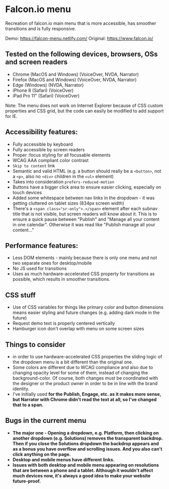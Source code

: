 # Falcon.io menu
Recreation of falcon.io main menu that is more accessible, has smoother transitions and is fully responsive.

Demo: https://falcon-menu.netlify.com/
Original: https://www.falcon.io/

## Tested on the following devices, browsers, OSs and screen readers
 - Chrome (MacOS and Windows) (VoiceOver, NVDA, Narrator)
 - Firefox (MacOS and Windows) (VoiceOver, NVDA, Narrator)
 - Edge (Windows) (NVDA, Narrator)
 - iPhone 8 (Safari) (VoiceOver)
 - iPad Pro 11" (Safari) (VoiceOver)

Note: The menu does not work on Internet Explorer because of CSS custom properties and CSS grid, but the code can easily be modified to add support for IE.

## Accessibility features:
 - Fully accessible by keyboard
 - Fully accessible by screen readers
 - Proper :focus styling for all focusable elements
 - WCAG AAA compliant color contrast
 - `Skip to content` link
 - Semantic and valid HTML (e.g. a button should really be a `<button>`, not a `<p>`, also no `<div>` children in the `<ul>` element)
 - Takes into consideration `prefers-reduced-motion`
 - Buttons have a bigger click area to ensure easier clicking, especially on touch devices
 - Added some whitespace between nav links in the dropdown - it was getting cluttered on tablet sizes (834px screen width)
 - There's a `<span class="sr-only">.</span>` element after each subnav title that is not visible, but screen readers will know about it. This is to ensure a quick pause between "Publish" and "Manage all your content in one calendar". Otherwise it was read like "Publish manage all your content..."

## Performance features:
 - Less DOM elements - mainly because there is only one menu and not two separate ones for desktop/mobile
 - No JS used for transitions
 - Uses as much hardware-accelerated CSS property for transitions as possible, which results in smoother transitions.

## CSS stuff
 - Use of CSS variables for things like primary color and button dimensions means easier styling and future changes (e.g. adding dark mode in the future)
 - Request demo text is properly centered vertically
 - Hamburger icon don't overlap with menu on some screen sizes

## Things to consider
 - in order to use hardware-accelerated CSS properties the sliding logic of the dropdown menu is a bit different than the original one.
 - Some colors are different due to WCAG compliance and also due to changing opacity level for some of them, instead of changing the background-color. Of course, both changes must be coordinated with the designer or the product owner in order to be in line with the brand identity.
 - I've initially used <strong> for the Publish, Engage, etc. as it makes more sense, but Narrator with Chrome didn't read the text at all, so I've changed that to a span.

## Bugs in the current menu
 - The major one - Opening a dropdown, e.g. Platform, then clicking on another dropdown (e.g. Solutions) removes the transparent backdrop. Then if you close the Solutions dropdown the backdrop appears and as a bonus you have overflow and scrolling issues. And you also can't click anything on the page.
 - Desktop and mobile menus have different links.
 - Issues with both desktop and mobile menu appearing on resolutions that are between a phone and a tablet. Although it wouldn't affect much devices now, it's always a good idea to make your website future-proof.

